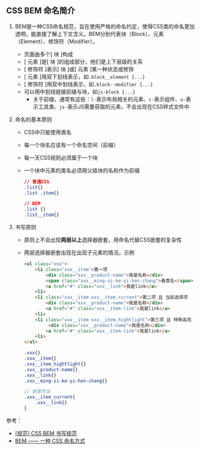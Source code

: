 ## CSS BEM 命名简介

1. BEM是一种CSS命名规范，旨在使用严格的命名约定，使得CSS类的命名更加透明，能直接了解上下文含义。BEM分别代表块（Block）、元素（Element）、修饰符（Modifier）。

   * 页面由多个[ 块 ]构成
   * [ 元素 ]是[ 块 ]的组成部分，他们是上下层级的关系
   * [ 修饰符 ]表示[ 块 ]或[ 元素 ]某一种状态或修饰
   * [ 元素 ]用双下划线表示，如`.block__element {...}`
   * [ 修饰符 ]用双中划线表示，如`.block--modifier {...}`
   * 可以用中划线链接前缀与块，如`js-block {...}`
     * 关于前缀，通常有这些：`l-`表示布局相关的元素、`c-`表示组件、`u-`表示工具类、`js-`表示JS需要获取的元素，不会出现在CSS样式文件中

2. 命名的基本原则

   * CSS中只能使用类名

   * 每一个块名应该有一个命名空间（前缀）

   * 每一天CSS规则必须属于一个块

   * 一个块中元素的类名必须用父级块的名称作为前缀

     ```css
     // 普通CSS
     .list{}
     .list .item{}

     // BEM
     .list {}
     .list__item{}
     ```

3. 书写原则

   * 原则上不会出现**两层以上**选择器嵌套，用命名代替CSS嵌套的复杂性

   * 两层选择器嵌套出现在出现子元素的情况，示例

     ```html
     <ul class="xxx">
         <li class="xxx__item">第一项
             <div class="xxx__product-name">我是名称</div>
             <span class="xxx__ming-zi-ke-yi-hen-chang">看类名</span>
             <a href="#" class="xxx__link">我是link</a>
         <li>
         <li class="xxx__item xxx__item_current">第二项 且 当前选择项
             <div class="xxx__product-name">我是名称</div>
             <a href="#" class="xxx__item-link">我是link</a>
         <li>
         <li class="xxx__item xxx__item_hightlight">第三项 且 特殊高亮
              <div class="xxx__product-name">我是名称</div>
             <a href="#" class="xxx__item-link">我是link</a>
         <li>
     </ul>
     ```

     ```scss
     .xxx{}
     .xxx__item{}
     .xxx__item_hightlight{}
     .xxx__product-name{}
     .xxx__link{}
     .xxx__ming-zi-ke-yi-hen-chang{}

     // 嵌套写法
     .xxx__item_current{
         .xxx__link{}
     }
     ```



参考：

* [[规范] CSS BEM 书写规范](https://github.com/Tencent/tmt-workflow/wiki/%E2%92%9B-%5B%E8%A7%84%E8%8C%83%5D--CSS-BEM-%E4%B9%A6%E5%86%99%E8%A7%84%E8%8C%83)
* [BEM —— 一种 CSS 命名方式](https://github.com/FrankFang/githublog/blob/master/%E6%8A%80%E6%9C%AF/BEMCSS.md)


